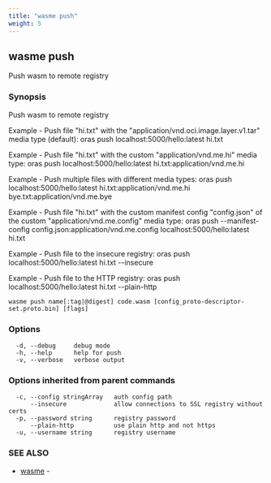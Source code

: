```yaml
---
title: "wasme push"
weight: 5
---
```

## wasme push

Push wasm to remote registry

### Synopsis

Push wasm to remote registry

Example - Push file "hi.txt" with the "application/vnd.oci.image.layer.v1.tar" media type (default):
  oras push localhost:5000/hello:latest hi.txt

Example - Push file "hi.txt" with the custom "application/vnd.me.hi" media type:
  oras push localhost:5000/hello:latest hi.txt:application/vnd.me.hi

Example - Push multiple files with different media types:
  oras push localhost:5000/hello:latest hi.txt:application/vnd.me.hi bye.txt:application/vnd.me.bye

Example - Push file "hi.txt" with the custom manifest config "config.json" of the custom "application/vnd.me.config" media type:
  oras push --manifest-config config.json:application/vnd.me.config localhost:5000/hello:latest hi.txt

Example - Push file to the insecure registry:
  oras push localhost:5000/hello:latest hi.txt --insecure

Example - Push file to the HTTP registry:
  oras push localhost:5000/hello:latest hi.txt --plain-http


```
wasme push name[:tag|@digest] code.wasm [config_proto-descriptor-set.proto.bin] [flags]
```

### Options

```
  -d, --debug     debug mode
  -h, --help      help for push
  -v, --verbose   verbose output
```

### Options inherited from parent commands

```
  -c, --config stringArray   auth config path
      --insecure             allow connections to SSL registry without certs
  -p, --password string      registry password
      --plain-http           use plain http and not https
  -u, --username string      registry username
```

### SEE ALSO

* [wasme](../wasme)	 - 

